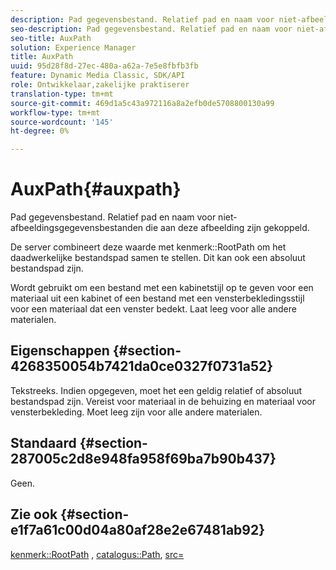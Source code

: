 ```yaml
---
description: Pad gegevensbestand. Relatief pad en naam voor niet-afbeeldingsgegevensbestanden die aan deze afbeelding zijn gekoppeld.
seo-description: Pad gegevensbestand. Relatief pad en naam voor niet-afbeeldingsgegevensbestanden die aan deze afbeelding zijn gekoppeld.
seo-title: AuxPath
solution: Experience Manager
title: AuxPath
uuid: 95d28f8d-27ec-480a-a62a-7e5e8fbfb3fb
feature: Dynamic Media Classic, SDK/API
role: Ontwikkelaar,zakelijke praktiserer
translation-type: tm+mt
source-git-commit: 469d1a5c43a972116a8a2efb0de5708800130a99
workflow-type: tm+mt
source-wordcount: '145'
ht-degree: 0%

---
```



# AuxPath{#auxpath}

Pad gegevensbestand. Relatief pad en naam voor niet-afbeeldingsgegevensbestanden die aan deze afbeelding zijn gekoppeld.

De server combineert deze waarde met kenmerk::RootPath om het daadwerkelijke bestandspad samen te stellen. Dit kan ook een absoluut bestandspad zijn.

Wordt gebruikt om een bestand met een kabinetstijl op te geven voor een materiaal uit een kabinet of een bestand met een vensterbekledingsstijl voor een materiaal dat een venster bedekt. Laat leeg voor alle andere materialen.

## Eigenschappen {#section-4268350054b7421da0ce0327f0731a52}

Tekstreeks. Indien opgegeven, moet het een geldig relatief of absoluut bestandspad zijn. Vereist voor materiaal in de behuizing en materiaal voor vensterbekleding. Moet leeg zijn voor alle andere materialen.

## Standaard {#section-287005c2d8e948fa958f69ba7b90b437}

Geen.

## Zie ook {#section-e1f7a61c00d04a80af28e2e67481ab92}

[kenmerk::RootPath](../../../../../ir-api/material-cat/image-rendering-api-ref/c-ir-material-catalog/c-ir-attributes-reference/r-ir-rootpath.md#reference-a4d7c96b62e14fcbad1740c702f160f3) ,  [catalogus::Path](../../../../../ir-api/material-cat/image-rendering-api-ref/c-ir-material-catalog/c-ir-material-data-reference/r-ir-path.md#reference-59ebb624250a4965ad1737578a2ab590),  [src=](../../../../../ir-api/http-protocol/image-rendering-api-ref/c-ir-http-protocol-ref/c-ir-http-protocol-command-reference/r-ir-src.md#reference-62c98abad22149d68d405ed6aaff8272)
